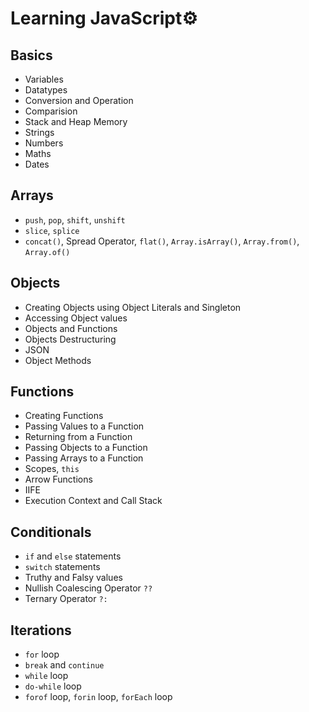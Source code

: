 # Learning JavaScript⚙️

## Basics

-   Variables
-   Datatypes
-   Conversion and Operation
-   Comparision
-   Stack and Heap Memory
-   Strings
-   Numbers
-   Maths
-   Dates

## Arrays

-   `push`, `pop`, `shift`, `unshift`
-   `slice`, `splice`
-   `concat()`, Spread Operator, `flat()`, `Array.isArray()`, `Array.from()`, `Array.of()`

## Objects

-   Creating Objects using Object Literals and Singleton
-   Accessing Object values
-   Objects and Functions
-   Objects Destructuring
-   JSON
-   Object Methods

## Functions

-   Creating Functions
-   Passing Values to a Function
-   Returning from a Function
-   Passing Objects to a Function
-   Passing Arrays to a Function
-   Scopes, `this`
-   Arrow Functions
-   IIFE
-   Execution Context and Call Stack

## Conditionals

-   `if` and `else` statements
-   `switch` statements
-   Truthy and Falsy values
-   Nullish Coalescing Operator `??`
-   Ternary Operator `?:`

## Iterations

-   `for` loop
-   `break` and `continue`
-   `while` loop
-   `do-while` loop
-   `forof` loop, `forin` loop, `forEach` loop
